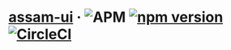 # [assam-ui](https://reactjs.org/) &middot; ![APM](https://img.shields.io/apm/l/vim-mode?label=license) [![npm version](https://badge.fury.io/js/eatui12329.svg)](https://badge.fury.io/js/eatui12329) [![CircleCI](https://circleci.com/gh/23de23/frankUI/tree/main.svg?style=svg)](https://circleci.com/gh/23de23/frankUI/tree/main) 
